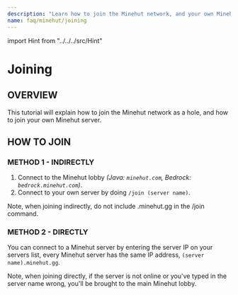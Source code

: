```yaml
---
description: "Learn how to join the Minehut network, and your own Minehut server."
name: faq/minehut/joining
---
```


import Hint from "../../../src/Hint"

# Joining

## OVERVIEW

This tutorial will explain how to join the Minehut network as a hole, and how to join your own Minehut server.

## HOW TO JOIN

### METHOD 1 - INDIRECTLY

1. Connect to the Minehut lobby _\(Java: `minehut.com`, Bedrock: `bedrock.minehut.com`\)_.
2. Connect to your own server by doing `/join (server name)`.

<Hint severity="info">
Note, when joining indirectly, do not include <inlineCode>.minehut.gg</inlineCode> in the <inlineCode>/join</inlineCode> command.
</Hint>

### METHOD 2 - DIRECTLY

You can connect to a Minehut server by entering the server IP on your servers list, every Minehut server has the same IP address, `(server name).minehut.gg`.

<Hint severity="info">
Note, when joining directly, if the server is not online or you've typed in the server name wrong, you'll be brought to the main Minehut lobby.
</Hint>
